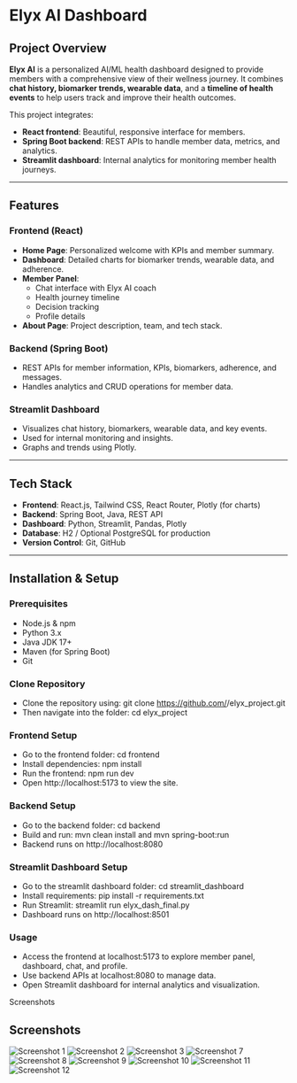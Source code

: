 # Elyx AI Dashboard

## Project Overview
**Elyx AI** is a personalized AI/ML health dashboard designed to provide members with a comprehensive view of their wellness journey. It combines **chat history, biomarker trends, wearable data**, and a **timeline of health events** to help users track and improve their health outcomes.

This project integrates:

- **React frontend**: Beautiful, responsive interface for members.
- **Spring Boot backend**: REST APIs to handle member data, metrics, and analytics.
- **Streamlit dashboard**: Internal analytics for monitoring member health journeys.

---

## Features

### Frontend (React)
- **Home Page**: Personalized welcome with KPIs and member summary.
- **Dashboard**: Detailed charts for biomarker trends, wearable data, and adherence.
- **Member Panel**:
  - Chat interface with Elyx AI coach
  - Health journey timeline
  - Decision tracking
  - Profile details
- **About Page**: Project description, team, and tech stack.

### Backend (Spring Boot)
- REST APIs for member information, KPIs, biomarkers, adherence, and messages.
- Handles analytics and CRUD operations for member data.

### Streamlit Dashboard
- Visualizes chat history, biomarkers, wearable data, and key events.
- Used for internal monitoring and insights.
- Graphs and trends using Plotly.

---

## Tech Stack
- **Frontend**: React.js, Tailwind CSS, React Router, Plotly (for charts)
- **Backend**: Spring Boot, Java, REST API
- **Dashboard**: Python, Streamlit, Pandas, Plotly
- **Database**: H2 / Optional PostgreSQL for production
- **Version Control**: Git, GitHub

---

## Installation & Setup

### Prerequisites
- Node.js & npm
- Python 3.x
- Java JDK 17+
- Maven (for Spring Boot)
- Git

### Clone Repository
- Clone the repository using: git clone https://github.com/<your-username>/elyx_project.git
- Then navigate into the folder: cd elyx_project

### Frontend Setup
- Go to the frontend folder: cd frontend
- Install dependencies: npm install
- Run the frontend: npm run dev
- Open http://localhost:5173 to view the site.

### Backend Setup
- Go to the backend folder: cd backend
- Build and run: mvn clean install and mvn spring-boot:run
- Backend runs on http://localhost:8080

### Streamlit Dashboard Setup
- Go to the streamlit dashboard folder: cd streamlit_dashboard
- Install requirements: pip install -r requirements.txt
- Run Streamlit: streamlit run elyx_dash_final.py
- Dashboard runs on http://localhost:8501

### Usage
- Access the frontend at localhost:5173 to explore member panel, dashboard, chat, and profile.
- Use backend APIs at localhost:8080 to manage data.
- Open Streamlit dashboard for internal analytics and visualization.

Screenshots
## Screenshots

![Screenshot 1](https://github.com/user-attachments/assets/6d275b76-d0fc-4fe1-9ec2-052a2c048135)
![Screenshot 2](https://github.com/user-attachments/assets/f7bad3b6-a722-4322-8f84-a80ba4d78d91)
![Screenshot 3](https://github.com/user-attachments/assets/5e2e2d73-7e63-4377-af0c-24daded7f6a5)
![Screenshot 7](https://github.com/user-attachments/assets/c833bfb4-ffb4-4ef2-863a-48df9596d855)
![Screenshot 8](https://github.com/user-attachments/assets/f50cc955-f31a-4746-8a80-3fc5292111d9)
![Screenshot 9](https://github.com/user-attachments/assets/eb06831d-d044-47d4-b46a-79e07b8b0ce4)
![Screenshot 10](https://github.com/user-attachments/assets/4b0cc38f-98a1-4366-a0fd-9f521c76e9f2)
![Screenshot 11](https://github.com/user-attachments/assets/8cdbca14-5ff2-4a93-bc8e-fdd4b16bda38)
![Screenshot 12](https://github.com/user-attachments/assets/505ed698-d0aa-440e-8dbc-8b187eb5a7ec)

